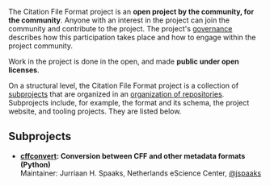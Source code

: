 The Citation File Format project is an **open project by the community, for the community**.
Anyone with an interest in the project can join the community and contribute to the project.
The project's [governance](../governance) describes how this participation takes place and how to engage within the project community.

Work in the project is done in the open, and made **public under open licenses**.

On a structural level, the Citation File Format project is a collection of [subprojects](#subprojects) that are organized in an [organization of repositories](https://github.com/citation-file-format).
Subprojects include, for example, the format and its schema, the project website, and tooling projects.
They are listed below.

## Subprojects

- **[cffconvert](): Conversion between CFF and other metadata formats (Python)**  
  Maintainer: Jurriaan H. Spaaks, Netherlands eScience Center, [@jspaaks]()
